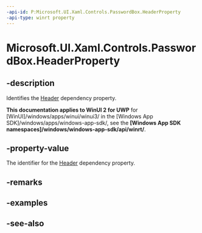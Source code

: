 ```yaml
---
-api-id: P:Microsoft.UI.Xaml.Controls.PasswordBox.HeaderProperty
-api-type: winrt property
---
```


<!-- Property syntax
public Windows.UI.Xaml.DependencyProperty HeaderProperty { get; }
-->

# Microsoft.UI.Xaml.Controls.PasswordBox.HeaderProperty

## -description
Identifies the [Header](passwordbox_header.md) dependency property.

**This documentation applies to WinUI 2 for UWP** for [WinUI]/windows/apps/winui/winui3/ in the [Windows App SDK]/windows/apps/windows-app-sdk/, see the **[Windows App SDK namespaces]/windows/windows-app-sdk/api/winrt/**.

## -property-value
The identifier for the [Header](passwordbox_header.md) dependency property.

## -remarks

## -examples

## -see-also
